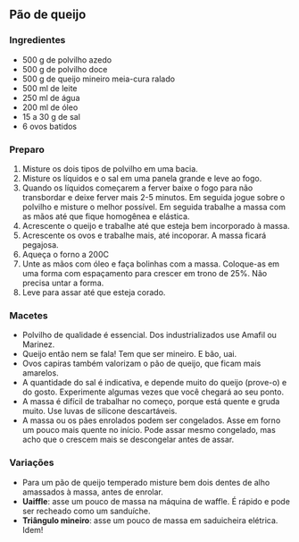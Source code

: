 ## Pão de queijo

### Ingredientes 

*   500 g de polvilho azedo
*   500 g de polvilho doce
*   500 g de queijo mineiro meia-cura ralado
*   500 ml de leite
*   250 ml de água
*   200 ml de óleo
*   15 a 30 g de sal
*   6 ovos batidos

### Preparo

1.  Misture os dois tipos de polvilho em uma bacia.
2.  Misture os líquidos e o sal em uma panela grande e leve ao fogo.
3.  Quando os líquidos começarem a ferver baixe o fogo para não
    transbordar e deixe ferver mais 2-5 minutos. Em seguida jogue sobre
    o polvilho e misture o melhor possível. Em seguida trabalhe a massa
    com as mãos até que fique homogênea e elástica.
4.  Acrescente o queijo e trabalhe até que esteja bem incorporado
    à massa.
5.  Acrescente os ovos e trabalhe mais, até incoporar. A massa
    ficará pegajosa.
6.  Aqueça o forno a 200C
7.  Unte as mãos com óleo e faça bolinhas com a massa. Coloque-as em uma
    forma com espaçamento para crescer em trono de 25%. Não precisa
    untar a forma.
8.  Leve para assar até que esteja corado.

### Macetes

* Polvilho de qualidade é essencial. Dos industrializados use Amafil
ou Marinez.
* Queijo então nem se fala! Tem que ser mineiro. E bão, uai.
*  Ovos capiras também valorizam o pão de queijo, que ficam
    mais amarelos.
*   A quantidade do sal é indicativa, e depende muito do
    queijo (prove-o) e do gosto. Experimente algumas vezes que você
    chegará ao seu ponto.
*   A massa é difícil de trabalhar no começo, porque está quente e
    gruda muito. Use luvas de silicone descartáveis.
*   A massa ou os pães enrolados podem ser congelados. Asse em forno um
    pouco mais quente no início. Pode assar mesmo congelado, mas acho que o crescem mais se descongelar antes de assar.

### Variações

*   Para um pão de queijo temperado misture bem dois dentes de alho
    amassados à massa, antes de enrolar.
*   **Uaiffle**: asse um pouco de massa na máquina de waffle. É rápido e
    pode ser recheado como um sanduíche.
*   **Triângulo mineiro**: asse um pouco de massa em
    saduicheira elétrica. Idem!


